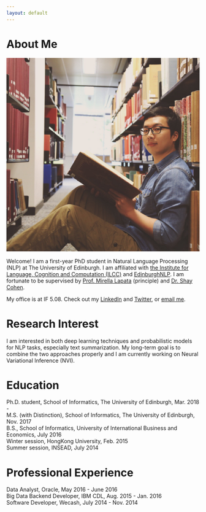 ```yaml
---
layout: default
---
```


# About Me

<img class="profile-picture" src="photo.JPG">

Welcome! I am a first-year PhD student in Natural Language Processing (NLP) at The University of Edinburgh. I am affiliated with [the Institute for Language, Cognition and Computation (ILCC)](http://web.inf.ed.ac.uk/ilcc) and [EdinburghNLP](http://edinburghnlp.inf.ed.ac.uk/). I am fortunate to be supervised by [Prof. Mirella Lapata](http://homepages.inf.ed.ac.uk/mlap/) (principle) and [Dr. Shay Cohen](http://homepages.inf.ed.ac.uk/scohen/).

My office is at IF 5.08. Check out my [LinkedIn](https://www.linkedin.com/in/yumo-xu-aa81aba5)
and [Twitter](https://twitter.com/yumo_xu), or [email me](mailto:s1617290@sms.ed.ac.uk).   

# Research Interest

I am interested in both deep learning techniques and probabilistic models for NLP tasks, especially text summarization. My long-term goal is to combine the two approaches properly and I am currently working on Neural Variational Inference (NVI).

# Education

Ph.D. student, School of Informatics, The University of Edinburgh, Mar. 2018 -  
M.S. (with Distinction), School of Informatics, The University of Edinburgh, Nov. 2017  
B.S., School of Informatics, University of International Business and Economics, July 2016  
Winter session, HongKong University, Feb. 2015  
Summer session, INSEAD, July 2014  


# Professional Experience

Data Analyst, Oracle, May 2016 - June 2016  
Big Data Backend Developer, IBM CDL, Aug. 2015 - Jan. 2016  
Software Developer, Wecash, July 2014 - Nov. 2014

<!--
- Area of research: text summarisation  
- Supervisor: Prof. Mirella Lapata and Dr. Shay Cohen  
- Sponsor: [IARPA](https://www.iarpa.gov/)

- Area of study: NLP and machine learning  
- Supervisor: Dr. Shay Cohen

- Area of study: text mining and social computing  
- Supervisor: Prof. Bing Li  


## HONORS AND AWARDS
* MATERIAL PhD Studentship, UoE  
* Comprehensive Scholarship \* 2, UIBE  
* University Outstanding Graduation Dissertation 1st, UIBE  
* Mobile Application Development Challenge 1st, UIBE
* Entrepreneurship Summer School "Presentation to Investors" 1st, Brussels 
* China Undergraduate Mathematical Contest in Modeling, First Prize, Beijing 
* Electronic Commerce Innovation Challenge, Grand Prize, Beijing 
-->
&nbsp;&nbsp;
&nbsp;&nbsp;
&nbsp;&nbsp;
